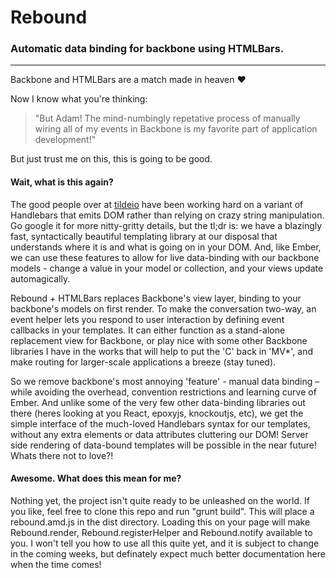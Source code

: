 # Rebound
### Automatic data binding for backbone using HTMLBars.

- - -


Backbone and HTMLBars are a match made in heaven :heart:

Now I know what you're thinking:

>"But Adam! The mind-numbingly repetative process of manually wiring all of my events in Backbone is my favorite part of application development!" 

But just trust me on this, this is going to be good.

#### Wait, what is this again?

The good people over at [tildeio](https://github.com/tildeio) have been working hard on a variant of Handlebars that emits DOM rather than relying on crazy string manipulation. Go google it for more nitty-gritty details, but the tl;dr is: we have a blazingly fast, syntactically beautiful templating library at our disposal that understands where it is and what is going on in your DOM. And, like Ember, we can use these features to allow for live data-binding with our backbone models - change a value in your model or collection, and your views update automagically.

Rebound + HTMLBars replaces Backbone's view layer, binding to your backbone's models on first render. To make the conversation two-way, an event helper lets you respond to user interaction by defining event callbacks in your templates. It can either function as a stand-alone replacement view for Backbone, or play nice with some other Backbone libraries I have in the works that will help to put the 'C' back in 'MV*', and make routing for larger-scale applications a breeze (stay tuned).

So we remove backbone's most annoying 'feature' - manual data binding – while avoiding the overhead, convention restrictions and learning curve of Ember. And unlike some of the very few other data-binding libraries out there (heres looking at you React, epoxyjs, knockoutjs, etc), we get the simple interface of the much-loved Handlebars syntax for our templates, without any extra elements or data attributes cluttering our DOM! Server side rendering of data-bound templates will be possible in the near future! Whats there not to love?!

#### Awesome. What does this mean for me?

Nothing yet, the project isn't quite ready to be unleashed on the world. If you like, feel free to clone this repo and run "grunt build". This will place a rebound.amd.js in the dist directory. Loading this on your page will make Rebound.render, Rebound.registerHelper and Rebound.notify available to you. I won't tell you how to use all this quite yet, and it is subject to change in the coming weeks, but definately expect much better documentation here when the time comes!
